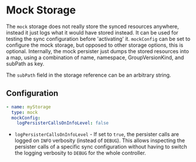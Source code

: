 # Mock Storage

The `mock` storage does not really store the synced resources anywhere, instead it just logs what it would have stored instead. It can be used for testing the sync configuration before 'activating' it. `mockConfig` can be set to configure the mock storage, but opposed to other storage options, this is optional. Internally, the mock persister just dumps the stored resources into a map, using a combination of name, namespace, GroupVersionKind, and subPath as key.

The `subPath` field in the storage reference can be an arbitrary string.

## Configuration

```yaml
- name: myStorage
  type: mock
  mockConfig:
    logPersisterCallsOnInfoLevel: false
```

- `logPersisterCallsOnInfoLevel` - If set to `true`, the persister calls are logged on `INFO` verbosity (instead of `DEBUG`). This allows inspecting the persister calls of a specific sync configuration without having to switch the logging verbosity to `DEBUG` for the whole controller.


